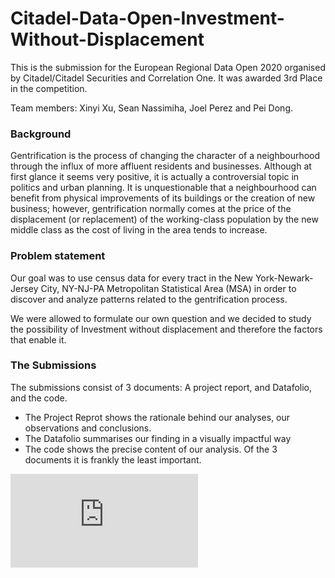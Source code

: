 # Citadel-Data-Open-Investment-Without-Displacement
This is the submission for the European Regional Data Open 2020 organised by Citadel/Citadel Securities and Correlation One. It was awarded 3rd Place in the competition.

Team members: Xinyi Xu, Sean Nassimiha, Joel Perez and Pei Dong.

### Background

Gentrification is the process of changing the character of a neighbourhood through the influx of more affluent residents and businesses. Although at first glance it seems very positive, it is actually a controversial topic in politics and urban planning. It is unquestionable that a neighbourhood can benefit from physical improvements of its buildings or the creation of new business; however, gentrification normally comes at the price of the displacement (or replacement) of the working-class population by the new middle class as the cost of living in the area tends to increase.

### Problem statement

Our goal was to use census data for every tract in the New York-Newark-Jersey City, NY-NJ-PA Metropolitan Statistical Area (MSA) in order to discover and analyze patterns related to the gentrification process.

We were allowed to formulate our own question and we decided to study the possibility of Investment without displacement and therefore the factors that enable it.

### The Submissions

The submissions consist of 3 documents: A project report, and Datafolio, and the code. 

- The Project Reprot shows the rationale behind our analyses, our observations and conclusions.
- The Datafolio summarises our finding in a visually impactful way
- The code shows the precise content of our analysis. Of the 3 documents it is frankly the least important.

![alt text](https://github.com/SeanNassimiha/Citadel-Data-Open-Investment-Without-Displacement/blob/main/Datafolio.pdf?raw=true)

